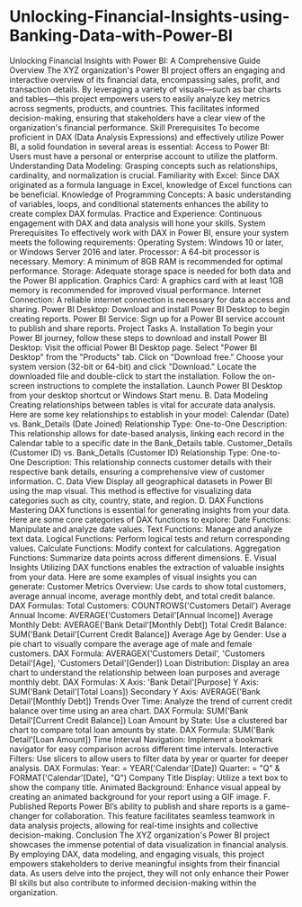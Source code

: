 # Unlocking-Financial-Insights-using-Banking-Data-with-Power-BI
Unlocking Financial Insights with Power BI: A Comprehensive Guide
Overview
The XYZ organization's Power BI project offers an engaging and interactive overview of its financial data, encompassing sales, profit, and transaction details. By leveraging a variety of visuals—such as bar charts and tables—this project empowers users to easily analyze key metrics across segments, products, and countries. This facilitates informed decision-making, ensuring that stakeholders have a clear view of the organization's financial performance.
Skill Prerequisites
To become proficient in DAX (Data Analysis Expressions) and effectively utilize Power BI, a solid foundation in several areas is essential:
Access to Power BI: Users must have a personal or enterprise account to utilize the platform.
Understanding Data Modeling: Grasping concepts such as relationships, cardinality, and normalization is crucial.
Familiarity with Excel: Since DAX originated as a formula language in Excel, knowledge of Excel functions can be beneficial.
Knowledge of Programming Concepts: A basic understanding of variables, loops, and conditional statements enhances the ability to create complex DAX formulas.
Practice and Experience: Continuous engagement with DAX and data analysis will hone your skills.
System Prerequisites
To effectively work with DAX in Power BI, ensure your system meets the following requirements:
Operating System: Windows 10 or later, or Windows Server 2016 and later.
Processor: A 64-bit processor is necessary.
Memory: A minimum of 8GB RAM is recommended for optimal performance.
Storage: Adequate storage space is needed for both data and the Power BI application.
Graphics Card: A graphics card with at least 1GB memory is recommended for improved visual performance.
Internet Connection: A reliable internet connection is necessary for data access and sharing.
Power BI Desktop: Download and install Power BI Desktop to begin creating reports.
Power BI Service: Sign up for a Power BI service account to publish and share reports.
Project Tasks
A. Installation
To begin your Power BI journey, follow these steps to download and install Power BI Desktop:
Visit the official Power BI Desktop page.
Select "Power BI Desktop" from the "Products" tab.
Click on "Download free."
Choose your system version (32-bit or 64-bit) and click "Download."
Locate the downloaded file and double-click to start the installation.
Follow the on-screen instructions to complete the installation.
Launch Power BI Desktop from your desktop shortcut or Windows Start menu.
B. Data Modeling
Creating relationships between tables is vital for accurate data analysis. Here are some key relationships to establish in your model:
Calendar (Date) vs. Bank_Details (Date Joined)
Relationship Type: One-to-One
Description: This relationship allows for date-based analysis, linking each record in the Calendar table to a specific date in the Bank_Details table.
Customer_Details (Customer ID) vs. Bank_Details (Customer ID)
Relationship Type: One-to-One
Description: This relationship connects customer details with their respective bank details, ensuring a comprehensive view of customer information.
C. Data View
Display all geographical datasets in Power BI using the map visual. This method is effective for visualizing data categories such as city, country, state, and region.
D. DAX Functions
Mastering DAX functions is essential for generating insights from your data. Here are some core categories of DAX functions to explore:
Date Functions: Manipulate and analyze date values.
Text Functions: Manage and analyze text data.
Logical Functions: Perform logical tests and return corresponding values.
Calculate Functions: Modify context for calculations.
Aggregation Functions: Summarize data points across different dimensions.
E. Visual Insights
Utilizing DAX functions enables the extraction of valuable insights from your data. Here are some examples of visual insights you can generate:
Customer Metrics Overview: Use cards to show total customers, average annual income, average monthly debt, and total credit balance.
DAX Formulas:
Total Customers: COUNTROWS('Customers Detail')
Average Annual Income: AVERAGE('Customers Detail'[Annual Income])
Average Monthly Debt: AVERAGE('Bank Detail'[Monthly Debt])
Total Credit Balance: SUM('Bank Detail'[Current Credit Balance])
Average Age by Gender: Use a pie chart to visually compare the average age of male and female customers.
DAX Formula:
AVERAGEX('Customers Detail', 'Customers Detail'[Age], 'Customers Detail'[Gender])
Loan Distribution: Display an area chart to understand the relationship between loan purposes and average monthly debt.
DAX Formulas:
X Axis: 'Bank Detail'[Purpose]
Y Axis: SUM('Bank Detail'[Total Loans])
Secondary Y Axis: AVERAGE('Bank Detail'[Monthly Debt])
Trends Over Time: Analyze the trend of current credit balance over time using an area chart.
DAX Formula:
SUM('Bank Detail'[Current Credit Balance])
Loan Amount by State: Use a clustered bar chart to compare total loan amounts by state.
DAX Formula:
SUM('Bank Detail'[Loan Amount])
Time Interval Navigation: Implement a bookmark navigator for easy comparison across different time intervals.
Interactive Filters: Use slicers to allow users to filter data by year or quarter for deeper analysis.
DAX Formulas:
Year: = YEAR('Calendar'[Date])
Quarter: = "Q" & FORMAT('Calendar'[Date], "Q")
Company Title Display: Utilize a text box to show the company title.
Animated Background: Enhance visual appeal by creating an animated background for your report using a GIF image.
F. Published Reports
Power BI’s ability to publish and share reports is a game-changer for collaboration. This feature facilitates seamless teamwork in data analysis projects, allowing for real-time insights and collective decision-making.
Conclusion
The XYZ organization's Power BI project showcases the immense potential of data visualization in financial analysis. By employing DAX, data modeling, and engaging visuals, this project empowers stakeholders to derive meaningful insights from their financial data. As users delve into the project, they will not only enhance their Power BI skills but also contribute to informed decision-making within the organization.
